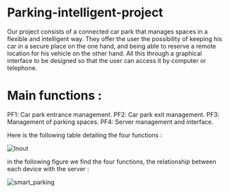 # Parking-intelligent-project
Our project consists of a connected car park that manages spaces in a flexible and intelligent way. They offer the user the possibility of keeping his car in a secure place on the one hand, and being able to reserve a remote location for his vehicle on the other hand. All this through a graphical interface to be designed so that the user can access it by computer or telephone.

# Main functions :

PF1: Car park entrance management.
PF2: Car park exit management.
PF3: Management of parking spaces.
PF4: Server management and interface.

Here is the following table detailing the four functions :

![Inout](https://user-images.githubusercontent.com/101463808/209159142-8a255825-514e-477a-aff5-c8b93b26d240.png)

in the following figure we find the four functions, the relationship between each device with the server :

![smart_parking](https://user-images.githubusercontent.com/101463808/209159632-a03b9aa2-5b04-42d5-9902-3ab276706513.png)

